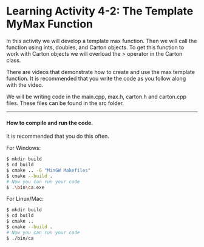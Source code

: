 # Learning Activity 4-2: The Template MyMax Function
In this activity we will develop a template max function. Then we will 
call the function using ints, doubles, and Carton objects. To get this 
function to work with Carton objects we will overload the > operator in
the Carton class.

There are videos that demonstrate how to create and use the max template 
function. It is recommended that you write the code as you follow along with 
the video.

We will be writing code in the main.cpp, max.h, carton.h and carton.cpp files. 
These files can be found in the src folder.


---

#### How to compile and run the code. 

It is recommended that you do this often.

For Windows:
```bash
$ mkdir build
$ cd build
$ cmake .. -G "MinGW Makefiles"
$ cmake --build .
# Now you can run your code
$ .\bin\ca.exe
```
For Linux/Mac:
```bash
$ mkdir build
$ cd build
$ cmake ..
$ cmake --build .
# Now you can run your code
$ ./bin/ca
```
